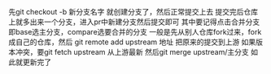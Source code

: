 先git checkout -b 新分支名字
就创建分支了，然后正常提交上去
提交完后仓库上就多出来一个分支，进入pr中新建分支然后提交即可
其中要记得点击合并分支
即base选主分支，compare选要合并的分支
一般是先从别人仓库fork过来，fork成自己的仓库，然后
git remote add upstream 地址
把原来的提交到上游
如果版本冲突，要git fetch upstream 从上游最新
然后git merge upstream/主分支
如此就更新完了